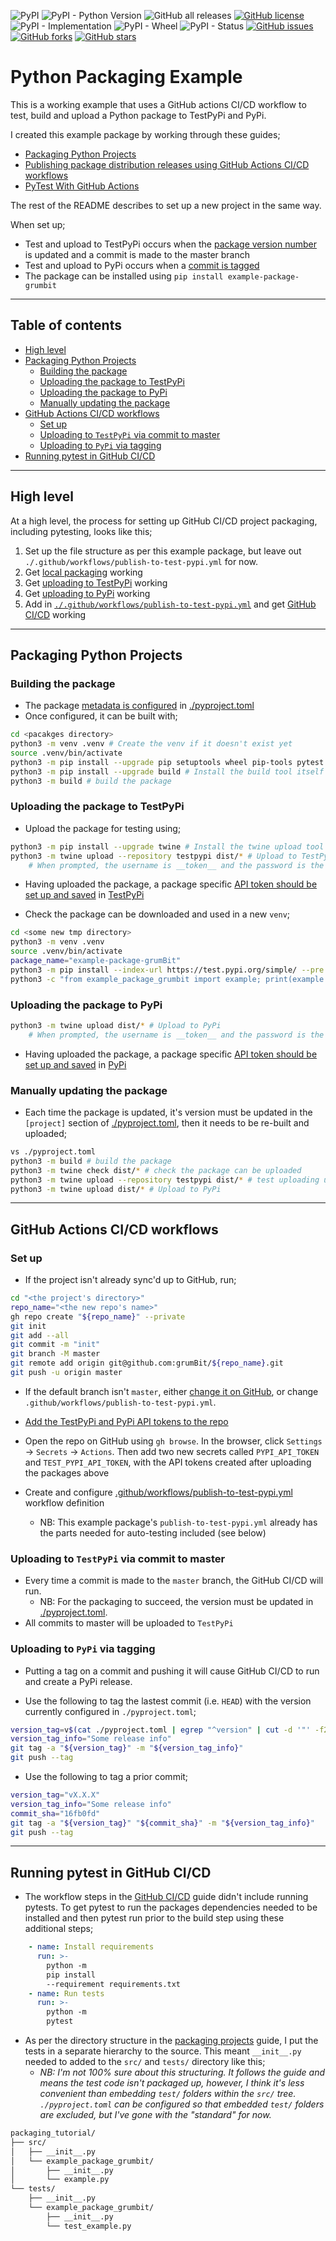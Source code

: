 ![PyPI](https://img.shields.io/pypi/v/example-package-grumbit)
![PyPI - Python Version](https://img.shields.io/pypi/pyversions/example-package-grumbit)
![GitHub all releases](https://img.shields.io/github/downloads/grumbit/python_packaging_example/total)
[![GitHub license](https://img.shields.io/github/license/grumbit/python_packaging_example)](https://github.com/grumbit/python_packaging_example/blob/main/LICENSE)
![PyPI - Implementation](https://img.shields.io/pypi/implementation/example-package-grumbit)
![PyPI - Wheel](https://img.shields.io/pypi/wheel/example-package-grumbit)
![PyPI - Status](https://img.shields.io/pypi/status/example-package-grumbit)
[![GitHub issues](https://img.shields.io/github/issues/grumbit/python_packaging_example)](https://github.com/grumbit/python_packaging_example/issues)
[![GitHub forks](https://img.shields.io/github/forks/grumbit/python_packaging_example)](https://github.com/grumbit/python_packaging_example/network)
[![GitHub stars](https://img.shields.io/github/stars/grumbit/python_packaging_example)](https://github.com/grumbit/python_packaging_example/stargazers)

# Python Packaging Example<!-- omit in toc -->

This is a working example that uses a GitHub actions CI/CD workflow to test, build and upload a Python package to TestPyPi and PyPi.

I created this example package by working through these guides;

- [Packaging Python Projects](https://packaging.python.org/en/latest/tutorials/packaging-projects/)
- [Publishing package distribution releases using GitHub Actions CI/CD workflows](https://packaging.python.org/en/latest/guides/publishing-package-distribution-releases-using-github-actions-ci-cd-workflows/)
- [PyTest With GitHub Actions](https://blog.dennisokeeffe.com/blog/2021-08-08-pytest-with-github-actions)

The rest of the README describes to set up a new project in the same way.

When set up;

- Test and upload to TestPyPi occurs when the [package version number](./pyproject.toml) is updated and a commit is made to the master branch
- Test and upload to PyPi occurs when a [commit is tagged](#uploading-to-pypi-via-tagging)
- The package can be installed using `pip install example-package-grumbit`

---

## Table of contents<!-- omit in toc -->

<!-- @import "[TOC]" {cmd="toc" depthFrom=1 depthTo=6 orderedList=false} -->

<!-- code_chunk_output -->
- [High level](#high-level)
- [Packaging Python Projects](#packaging-python-projects)
  - [Building the package](#building-the-package)
  - [Uploading the package to TestPyPi](#uploading-the-package-to-testpypi)
  - [Uploading the package to PyPi](#uploading-the-package-to-pypi)
  - [Manually updating the package](#manually-updating-the-package)
- [GitHub Actions CI/CD workflows](#github-actions-cicd-workflows)
  - [Set up](#set-up)
  - [Uploading to `TestPyPi` via commit to master](#uploading-to-testpypi-via-commit-to-master)
  - [Uploading to `PyPi` via tagging](#uploading-to-pypi-via-tagging)
- [Running pytest in GitHub CI/CD](#running-pytest-in-github-cicd)
<!-- /code_chunk_output -->

---

## High level

At a high level, the process for setting up GitHub CI/CD project packaging, including pytesting, looks like this;

1. Set up the file structure as per this example package, but leave out `./.github/workflows/publish-to-test-pypi.yml` for now.
2. Get [local packaging](#building-the-package) working
3. Get [uploading to TestPyPi](#uploading-the-package-to-testpypi) working
4. Get [uploading to PyPi](#uploading-the-package-to-pypi) working
5. Add in  [`./.github/workflows/publish-to-test-pypi.yml`](.github/workflows/publish-to-test-pypi.yml) and get [GitHub CI/CD](#set-up) working

---

## Packaging Python Projects

### Building the package

- The package [metadata is configured](https://packaging.python.org/en/latest/tutorials/packaging-projects/#creating-pyproject-toml) in [./pyproject.toml](./pyproject.toml)
- Once configured, it can be built with;

```bash
cd <pacakges directory>
python3 -m venv .venv # Create the venv if it doesn't exist yet
source .venv/bin/activate
python3 -m pip install --upgrade pip setuptools wheel pip-tools pytest # Install the tools needed for the build tool
python3 -m pip install --upgrade build # Install the build tool itself
python3 -m build # build the package
```

### Uploading the package to TestPyPi

- Upload the package for testing using;

```bash
python3 -m pip install --upgrade twine # Install the twine upload tool
python3 -m twine upload --repository testpypi dist/* # Upload to TestPyPi
    # When prompted, the username is __token__ and the password is the TestPyPi global scope API token
```

- Having uploaded the package, a package specific [API token should be set up and saved](https://packaging.python.org/en/latest/tutorials/packaging-projects/#uploading-the-distribution-archives) in [TestPyPi](https://test.pypi.org)

- Check the package can be downloaded and used in a new `venv`;

```bash
cd <some new tmp directory>
python3 -m venv .venv 
source .venv/bin/activate
package_name="example-package-grumBit"
python3 -m pip install --index-url https://test.pypi.org/simple/ --pre ${package_name}  # Check the package can be installed
python3 -c "from example_package_grumbit import example; print(example.add_one(1))" # Check package functions
```

### Uploading the package to PyPi

```bash
python3 -m twine upload dist/* # Upload to PyPi
    # When prompted, the username is __token__ and the password is the PyPi global scope API token
```

- Having uploaded the package, a package specific [API token should be set up and saved](https://packaging.python.org/en/latest/tutorials/packaging-projects/#uploading-the-distribution-archives) in [PyPi](https://pypi.org)

### Manually updating the package

- Each time the package is updated, it's version must be updated in the `[project]` section of [./pyproject.toml](./pyproject.toml), then it needs to be re-built and uploaded;

```bash
vs ./pyproject.toml
python3 -m build # build the package
python3 -m twine check dist/* # check the package can be uploaded
python3 -m twine upload --repository testpypi dist/* # test uploading using TestPyPi
python3 -m twine upload dist/* # Upload to PyPi

```

---

## GitHub Actions CI/CD workflows

### Set up

- If the project isn't already sync'd up to GitHub, run;

```bash
cd "<the project's directory>"
repo_name="<the new repo's name>"
gh repo create "${repo_name}" --private
git init
git add --all
git commit -m "init"
git branch -M master
git remote add origin git@github.com:grumBit/${repo_name}.git
git push -u origin master
```

- If the default branch isn't `master`, either [change it on GitHub](https://docs.github.com/en/repositories/configuring-branches-and-merges-in-your-repository/managing-branches-in-your-repository/changing-the-default-branch), or change `.github/workflows/publish-to-test-pypi.yml`.
- [Add the TestPyPi and PyPi API tokens to the repo](https://packaging.python.org/en/latest/guides/publishing-package-distribution-releases-using-github-actions-ci-cd-workflows/#saving-credentials-on-github)

- Open the repo on GitHub using `gh browse`. In the browser, click `Settings` -> `Secrets` -> `Actions`. Then add two new secrets called `PYPI_API_TOKEN` and `TEST_PYPI_API_TOKEN`, with the API tokens created after uploading the packages above
- Create and configure [.github/workflows/publish-to-test-pypi.yml](.github/workflows/publish-to-test-pypi.yml) workflow definition
  - NB: This example package's `publish-to-test-pypi.yml` already has the parts needed for auto-testing included (see below)

### Uploading to `TestPyPi` via commit to master

- Every time a commit is made to the `master` branch, the GitHub CI/CD will run.
  - NB: For the packaging to succeed, the version must be updated in [./pyproject.toml](./pyproject.toml).
- All commits to master will be uploaded to `TestPyPi`

### Uploading to `PyPi` via tagging

- Putting a tag on a commit and pushing it will cause GitHub CI/CD to run and create a PyPi release.

- Use the following to tag the lastest commit (i.e. `HEAD`) with the version currently configured in `./pyproject.toml`;

```bash
version_tag=v$(cat ./pyproject.toml | egrep "^version" | cut -d '"' -f2)
version_tag_info="Some release info"
git tag -a "${version_tag}" -m "${version_tag_info}"
git push --tag
```

- Use the following to tag a prior commit;

```bash
version_tag="vX.X.X"
version_tag_info="Some release info"
commit_sha="16fb0fd"
git tag -a "${version_tag}" "${commit_sha}" -m "${version_tag_info}"
git push --tag
```

---

## Running pytest in GitHub CI/CD

- The workflow steps in the [GitHub CI/CD](https://packaging.python.org/en/latest/guides/publishing-package-distribution-releases-using-github-actions-ci-cd-workflows/) guide didn't include running pytests. To get pytest to run the packages dependencies needed to be installed and then pytest run prior to the build step using these additional steps;

```yaml
    - name: Install requirements
      run: >-
        python -m
        pip install
        --requirement requirements.txt
    - name: Run tests
      run: >-
        python -m
        pytest
```

- As per the directory structure in the [packaging projects](https://packaging.python.org/en/latest/tutorials/packaging-projects/) guide, I put the tests in a separate hierarchy to the source. This meant `__init__.py` needed to added to the `src/` and `tests/` directory like this;
  - _NB: I'm not 100% sure about this structuring. It follows the guide and means the test code isn't packaged up, however, I think it's less convenient than embedding `test/` folders within the `src/` tree. `./pyproject.toml` can be configured so that embedded `test/` folders are excluded, but I've gone with the "standard" for now._

```txt
packaging_tutorial/
├── src/
│   ├── __init__.py
│   └── example_package_grumbit/
│       ├── __init__.py
│       └── example.py
└── tests/
    ├── __init__.py
    └── example_package_grumbit/
        ├── __init__.py
        └── test_example.py
```
